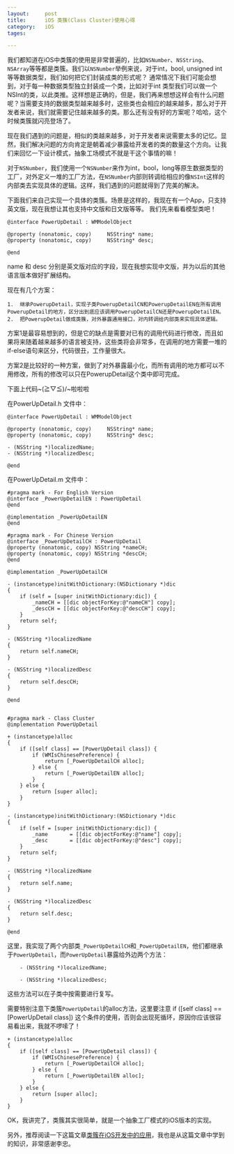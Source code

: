 ```yaml
---
layout: 	post
title:		iOS 类簇(Class Cluster)使用心得 
category:	iOS
tages:		

---
```


我们都知道在iOS中类簇的使用是非常普遍的，比如`NSNumber`、`NSString`、`NSArray`等等都是类簇。我们以`NSNumber`举例来说，对于int，bool, unsigned int 等等数据类型，我们如何把它们封装成类的形式呢？ 通常情况下我们可能会想到，对于每一种数据类型独立封装成一个类，比如对于int 类型我们可以做一个NSInt的类，以此类推。这样想是正确的，但是，我们再来想想这样会有什么问题呢？当需要支持的数据类型越来越多时，这些类也会相应的越来越多，那么对于开发者来说，我们就需要记住越来越多的类。那么还有没有好的方案呢？哈哈，这个时候类簇就闪亮登场了。

现在我们遇到的问题是，相似的类越来越多，对于开发者来说需要太多的记忆。显然，我们解决问题的方向肯定是朝着减少暴露给开发者的类的数量这个方向。让我们来回忆一下设计模式，抽象工场模式不就是干这个事情的嘛！

对于`NSNumber`，我们使用一个`NSNumber`来作为int，bool，long等原生数据类型的工厂，对外定义一堆的工厂方法，在`NSNumber`内部则转调给相应的像`NSInt`这样的内部类去实现具体的逻辑。这样，我们遇到的问题就得到了完美的解决。

下面我们来自己实现一个具体的类簇。场景是这样的，我现在有一个App，只支持英文版，现在我想让其也支持中文版和日文版等等。
我们先来看看模型类吧！

	@interface PowerUpDetail : WMModelObject

	@property (nonatomic, copy)     NSString* name;
	@property (nonatomic, copy)     NSString* desc;

	@end
name 和 desc 分别是英文版对应的字段，现在我想实现中文版，并为以后的其他语言版本做好扩展结构。

现在有几个方案：
	
	1.	继承PowerupDetail，实现子类PowerupDetailCN和PowerupDetailEN在所有调用PowerupDetail的地方，区分出到底应该调用PowerupDetailCN还是PowerupDetailEN。
	2.	把PowerupDetail做成类簇，对外暴露通用接口，对内转调给内部类来实现具体逻辑。

方案1是最容易想到的，但是它的缺点是需要对已有的调用代码进行修改，而且如果将来随着越来越多的语言被支持，这些类将会非常多，在调用的地方需要一堆的if-else语句来区分，代码很丑，工作量很大。

方案2是比较好的一种方案，做到了对外暴露最小化，而所有调用的地方都可以不用修改，所有的修改可以只在PowerupDetail这个类中即可完成。

下面上代码~\(≧▽≦)/~啦啦啦

在PowerUpDetail.h 文件中：

	@interface PowerUpDetail : WMModelObject

	@property (nonatomic, copy)     NSString* name;
	@property (nonatomic, copy)     NSString* desc;

	- (NSString *)localizedName;
	- (NSString *)localizedDesc;

	@end

在PowerUpDetail.m 文件中：

	#pragma mark - For English Version
	@interface _PowerUpDetailEN : PowerUpDetail
	@end

	@implementation _PowerUpDetailEN
	@end

	#pragma mark - For Chinese Version
	@interface _PowerUpDetailCH : PowerUpDetail
	@property (nonatomic, copy) NSString *nameCH;
	@property (nonatomic, copy) NSString *descCH;
	@end

	@implementation _PowerUpDetailCH

	- (instancetype)initWithDictionary:(NSDictionary *)dic
	{
	    if (self = [super initWithDictionary:dic]) {
	        _nameCH = [[dic objectForKey:@"nameCH"] copy];
	        _descCH = [[dic objectForKey:@"descCH"] copy];
	    }
	    return self;
	}

	- (NSString *)localizedName
	{
	    return self.nameCH;
	}

	- (NSString *)localizedDesc
	{
	    return self.descCH;
	}

	@end


	#pragma mark - Class Cluster
	@implementation PowerUpDetail

	+ (instancetype)alloc
	{
	    if ([self class] == [PowerUpDetail class]) {
	        if (WMIsChinesePreference) {
	            return [_PowerUpDetailCH alloc];
	        } else {
	            return [_PowerUpDetailEN alloc];
	        }
	    } else {
	        return [super alloc];
	    }
	}

	- (instancetype)initWithDictionary:(NSDictionary *)dic
	{
	    if (self = [super initWithDictionary:dic]) {
	        _name       = [[dic objectForKey:@"name"] copy];
	        _desc       = [[dic objectForKey:@"desc"] copy];
	    }
	    return self;
	}

	- (NSString *)localizedName
	{
	    return self.name;
	}

	- (NSString *)localizedDesc
	{
	    return self.desc;
	}

	@end

这里，我实现了两个内部类`_PowerUpDetailCH`和`_PowerUpDetailEN`，他们都继承于`PowerUpDetail`，而`PowerUpDetail`暴露给外边两个方法：
		
		- (NSString *)localizedName;

		- (NSString *)localizedDesc;

这些方法可以在子类中按需要进行复写。

需要特别注意下类簇`PowerUpDetail`的alloc方法，这里要注意 if ([self class] == [PowerUpDetail class]) 这个条件的使用，否则会出现死循环，原因你应该很容易看出来，我就不啰嗦了！

	+ (instancetype)alloc
	{
	    if ([self class] == [PowerUpDetail class]) {
	        if (WMIsChinesePreference) {
	            return [_PowerUpDetailCH alloc];
	        } else {
	            return [_PowerUpDetailEN alloc];
	        }
	    } else {
	        return [super alloc];
	    }
	}

OK，我讲完了，类簇其实很简单，就是一个抽象工厂模式的iOS版本的实现。

另外，推荐阅读一下这篇文章[类簇在iOS开发中的应用](http://limboy.me/ios/2014/01/04/class-cluster.html)，我也是从这篇文章中学到的知识，非常感谢李忠。




